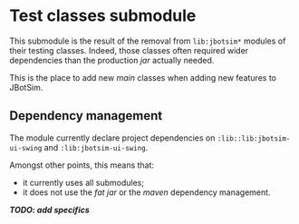 # Test classes submodule

This submodule is the result of the removal from `lib:jbotsim*` modules of their testing classes.
Indeed, those classes often required wider dependencies than the production *jar* actually needed. 

This is the place to add new *main* classes when adding new features to JBotSim.

## Dependency management

The module currently declare project dependencies on `:lib::lib:jbotsim-ui-swing` and `:lib:jbotsim-ui-swing`. 

Amongst other points, this means that:
* it currently uses all submodules;
* it does not use the *fat jar* or the *maven* dependency management.


***TODO: add specifics***